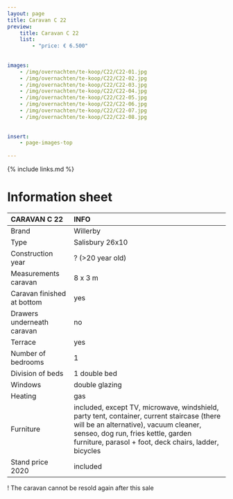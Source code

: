 ```yaml
---
layout: page
title: Caravan C 22
preview: 
    title: Caravan C 22
    list:
        - "price: € 6.500"
        
        
images:
    - /img/overnachten/te-koop/C22/C22-01.jpg
    - /img/overnachten/te-koop/C22/C22-02.jpg
    - /img/overnachten/te-koop/C22/C22-03.jpg
    - /img/overnachten/te-koop/C22/C22-04.jpg
    - /img/overnachten/te-koop/C22/C22-05.jpg
    - /img/overnachten/te-koop/C22/C22-06.jpg
    - /img/overnachten/te-koop/C22/C22-07.jpg
    - /img/overnachten/te-koop/C22/C22-08.jpg
    
    
insert:
    - page-images-top
    
---
```


{% include links.md %}



# Information sheet 

CARAVAN C 22                | INFO        | 
:---------------------------|:------------|
Brand                       |Willerby   
Type                        |Salisbury 26x10
Construction year           |? (>20 year old)
Measurements caravan        |8 x 3 m
Caravan finished at bottom  |yes
Drawers underneath caravan  |no
Terrace                     |yes
Number of bedrooms          |1
Division of beds            |1 double bed
Windows                     |double glazing
Heating                     |gas
Furniture                   |included, except TV, microwave, windshield, party tent, container, current staircase (there will be an alternative), vacuum cleaner, senseo, dog run, fries kettle, garden furniture, parasol + foot, deck chairs, ladder, bicycles
Stand price 2020            |included

! The caravan cannot be resold again after this sale
